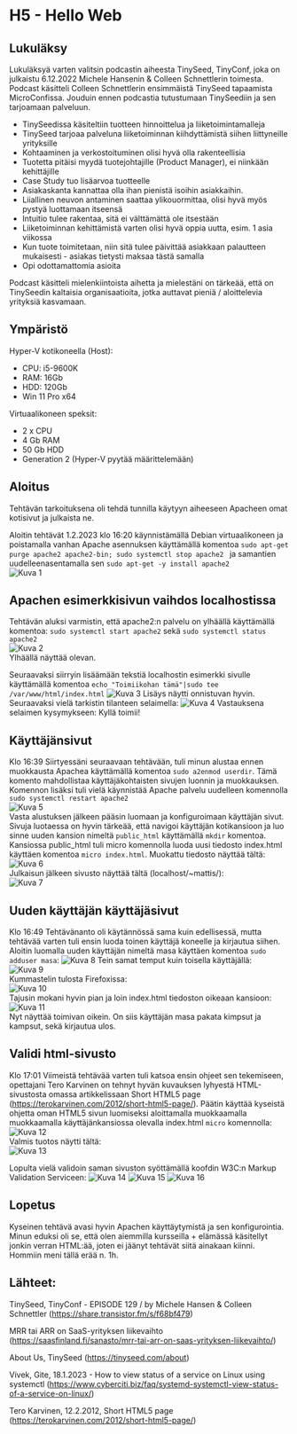 # H5 - Hello Web

## Lukuläksy
Lukuläksyä varten valitsin podcastin aiheesta TinySeed, TinyConf, joka on julkaistu 6.12.2022 Michele Hansenin & Colleen Schnettlerin toimesta. Podcast käsitteli Colleen Schnettlerin ensimmäistä TinySeed tapaamista MicroConfissa. Jouduin ennen podcastia tutustumaan TinySeediin ja sen tarjoamaan palveluun.

- TinySeedissa käsiteltiin tuotteen hinnoittelua ja liiketoimintamalleja
- TinySeed tarjoaa palveluna liiketoiminnan kiihdyttämistä siihen liittyneille yrityksille
- Kohtaaminen ja verkostoituminen olisi hyvä olla rakenteellisia
- Tuotetta pitäisi myydä tuotejohtajille (Product Manager), ei niinkään kehittäjille
- Case Study tuo lisäarvoa tuotteelle
- Asiakaskanta kannattaa olla ihan pienistä isoihin asiakkaihin. 
- Liiallinen neuvon antaminen saattaa ylikouormittaa, olisi hyvä myös pystyä luottamaan itseensä
- Intuitio tulee rakentaa, sitä ei välttämättä ole itsestään
- Liiketoiminnan kehittämistä varten olisi hyvä oppia uutta, esim. 1 asia viikossa
- Kun tuote toimitetaan, niin sitä tulee päivittää asiakkaan palautteen mukaisesti - asiakas tietysti maksaa tästä samalla
- Opi odottamattomia asioita

Podcast käsitteli mielenkiintoista aihetta ja mielestäni on tärkeää, että on TinySeedin kaltaisia organisaatioita, jotka auttavat pieniä / aloittelevia yrityksiä kasvamaan.


## Ympäristö

Hyper-V kotikoneella (Host):

- CPU: i5-9600K
- RAM: 16Gb
- HDD: 120Gb
- Win 11 Pro x64

Virtuaalikoneen speksit:

- 2 x CPU
- 4 Gb RAM
- 50 Gb HDD
- Generation 2 (Hyper-V pyytää määrittelemään)

## Aloitus 
Tehtävän tarkoituksena oli tehdä tunnilla käytyyn aiheeseen Apacheen omat kotisivut ja julkaista ne.

Aloitin tehtävät 1.2.2023 klo 16:20 käynnistämällä Debian virtuaalikoneen ja poistamalla vanhan Apache asennuksen käyttämällä komentoa
```sudo apt-get purge apache2 apache2-bin; sudo systemctl stop apache2 ``` ja samantien uudelleenasentamalla sen ```sudo apt-get -y install apache2``` </br>
![Kuva 1](https://user-images.githubusercontent.com/122887740/216070555-900ce178-b982-42c9-871f-93dc0517c728.png) </br>

## Apachen esimerkkisivun vaihdos localhostissa
Tehtävän aluksi varmistin, että apache2:n palvelu on ylhäällä käyttämällä komentoa: ```sudo systemctl start apache2``` sekä ```sudo systemctl status apache2```</br>
![Kuva 2](https://user-images.githubusercontent.com/122887740/216071847-57e8385d-ff19-4705-ae28-8c45bcaf0848.png) </br>
Ylhäällä näyttää olevan. </br>

Seuraavaksi siirryin lisäämään tekstiä localhostin esimerkki sivulle käyttämällä komentoa ```echo "Toimiikohan tämä"|sudo tee /var/www/html/index.html```
![Kuva 3](https://user-images.githubusercontent.com/122887740/216072506-29dbd4cd-3037-4026-8995-86ff11dd460c.png)
Lisäys näytti onnistuvan hyvin. Seuraavaksi vielä tarkistin tilanteen selaimella:
![Kuva 4](https://user-images.githubusercontent.com/122887740/216072709-7d1dab3c-b8c1-4901-867e-68935f8b187d.png)
Vastauksena selaimen kysymykseen: Kyllä toimii!

## Käyttäjänsivut
Klo 16:39
Siirtyessäni seuraavaan tehtävään, tuli minun alustaa ennen muokkausta Apachea käyttämällä komentoa ```sudo a2enmod userdir```. Tämä komento mahdollistaa käyttäjäkohtaisten sivujen luonnin ja muokkauksen. Komennon lisäksi tuli vielä käynnistää Apache palvelu uudelleen komennolla ```sudo systemctl restart apache2```</br>
![Kuva 5](https://user-images.githubusercontent.com/122887740/216073860-776e4c08-7b83-41e5-a8d7-be1ee0d9038c.png)</br>
Vasta alustuksen jälkeen pääsin luomaan ja konfiguroimaan käyttäjän sivut. Sivuja luotaessa on hyvin tärkeää, että navigoi käyttäjän kotikansioon ja luo sinne uuden kansion nimeltä ```public_html``` käyttämällä ```mkdir``` komentoa. Kansiossa public_html tuli micro komennolla luoda uusi tiedosto index.html käyttäen komentoa ```micro index.html```. Muokattu tiedosto näyttää tältä: </br>
![Kuva 6](https://user-images.githubusercontent.com/122887740/216074992-97298bc5-c2b6-4f77-b33e-8e0a0d120bcf.png)</br>
Julkaisun jälkeen sivusto näyttää tältä (localhost/~mattis/): </br>
![Kuva 7](https://user-images.githubusercontent.com/122887740/216075296-507d2fe1-04d0-433b-9e6d-a9057941eb6e.png)</br>

## Uuden käyttäjän käyttäjäsivut
Klo 16:49
Tehtävänanto oli käytännössä sama kuin edellisessä, mutta tehtävää varten tuli ensin luoda toinen käyttäjä koneelle ja kirjautua siihen. Aloitin luomalla uuden käyttäjän nimeltä masa käyttäen komentoa ```sudo adduser masa```:
![Kuva 8](https://user-images.githubusercontent.com/122887740/216076439-d35c0baa-bf31-4d75-9328-d7fb5c9afd00.png)
Tein samat temput kuin toisella käyttäjällä:</br>
![Kuva 9](https://user-images.githubusercontent.com/122887740/216078241-5c2cb714-d020-47c2-b2f9-546ddb5757cf.png)</br>
Kummastelin tulosta Firefoxissa: </br>
![Kuva 10](https://user-images.githubusercontent.com/122887740/216078433-767830e7-ab81-4b12-9193-376a3ce5e05d.png)</br>
Tajusin mokani hyvin pian ja loin index.html tiedoston oikeaan kansioon: </br>
![Kuva 11](https://user-images.githubusercontent.com/122887740/216078733-e35fef38-0894-4da4-93b8-9948f9b14144.png)</br>
Nyt näyttää toimivan oikein. On siis käyttäjän masa pakata kimpsut ja kampsut, sekä kirjautua ulos.

## Validi html-sivusto
Klo 17:01
Viimeistä tehtävää varten tuli katsoa ensin ohjeet sen tekemiseen, opettajani Tero Karvinen on tehnyt hyvän kuvauksen lyhyestä HTML-sivustosta omassa artikkelissaan Short HTML5 page (https://terokarvinen.com/2012/short-html5-page/). Päätin käyttää kyseistä ohjetta oman HTML5 sivun luomiseksi aloittamalla muokkaamalla muokkaamalla käyttäjänkansiossa olevalla index.html ```micro``` komennolla: </br>
![Kuva 12](https://user-images.githubusercontent.com/122887740/216082441-24741a18-af38-494d-a184-571ed02651d8.png)</br>
Valmis tuotos näytti tältä: </br>
![Kuva 13](https://user-images.githubusercontent.com/122887740/216082899-21130619-313a-4565-9197-531c159727ad.png)</br>

Lopulta vielä validoin saman sivuston syöttämällä koofdin W3C:n Markup Validation Serviceen:
![Kuva 14](https://user-images.githubusercontent.com/122887740/216084015-94459468-52c5-481b-b5a5-659d239bbe81.png)
![Kuva 15](https://user-images.githubusercontent.com/122887740/216084026-ad3a2074-f839-4e7a-8895-1b5dd0236efe.png)
![Kuva 16](https://user-images.githubusercontent.com/122887740/216084035-c62daf9e-8b56-43b3-8d14-6e137706f7c4.png)




## Lopetus
Kyseinen tehtävä avasi hyvin Apachen käyttäytymistä ja sen konfigurointia. Minun eduksi oli se, että olen aiemmilla kursseilla + elämässä käsitellyt jonkin verran HTML:ää, joten ei jäänyt tehtävät siitä ainakaan kiinni. Hommiin meni tällä erää n. 1h.

## Lähteet:
TinySeed, TinyConf - EPISODE 129 / by Michele Hansen & Colleen Schnettler (https://share.transistor.fm/s/f68bf479)

MRR tai ARR on SaaS-yrityksen liikevaihto (https://saasfinland.fi/sanasto/mrr-tai-arr-on-saas-yrityksen-liikevaihto/)

About Us, TinySeed (https://tinyseed.com/about)

Vivek, Gite, 18.1.2023 - How to view status of a service on Linux using systemctl 
(https://www.cyberciti.biz/faq/systemd-systemctl-view-status-of-a-service-on-linux/)

Tero Karvinen, 12.2.2012, Short HTML5 page (https://terokarvinen.com/2012/short-html5-page/)
